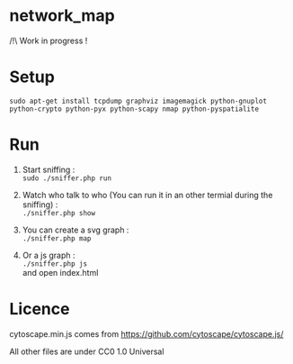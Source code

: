 network_map
===========

/!\ Work in progress !


Setup
=====

```sudo apt-get install tcpdump graphviz imagemagick python-gnuplot python-crypto python-pyx python-scapy nmap python-pyspatialite```

Run
===

1. Start sniffing :  
```sudo ./sniffer.php run```  
  
2. Watch who talk to who (You can run it in an other termial during the sniffing) :  
```./sniffer.php show```  
  
3. You can create a svg graph :  
```./sniffer.php map```  
  
4. Or a js graph :  
```./sniffer.php js```  
	and open index.html

Licence
=======

cytoscape.min.js comes from https://github.com/cytoscape/cytoscape.js/  
  
All other files are under CC0 1.0 Universal  
